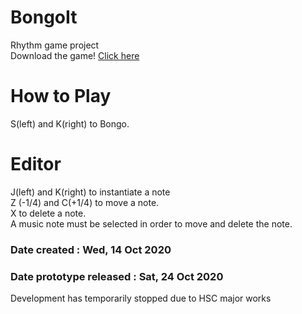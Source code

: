 # BongoIt
 Rhythm game project   
Download the game! [Click here](https://github.com/seung-cha/BongoIT/releases)



# How to Play
S(left) and K(right) to Bongo.

# Editor
J(left) and K(right) to instantiate a note   
Z (-1/4) and C(+1/4) to move a note.   
X to delete a note.   
A music note must be selected in order to move and delete the note.

### Date created : Wed, 14 Oct 2020
### Date prototype released : Sat, 24 Oct 2020
 Development has temporarily stopped due to HSC major works
